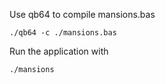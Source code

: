 Use qb64 to compile mansions.bas

    ./qb64 -c ./mansions.bas


Run the application with

    ./mansions
